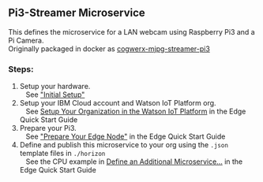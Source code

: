 ## Pi3-Streamer Microservice
This defines the microservice for a LAN webcam using Raspberry Pi3 and a Pi Camera.  
Originally packaged in docker as [cogwerx-mjpg-streamer-pi3](https://github.com/open-horizon/cogwerx-mjpg-streamer-pi3)

### Steps:
1. Setup your hardware.  
&nbsp;&nbsp; See ["Initial Setup"](https://github.com/open-horizon/cogwerx-mjpg-streamer-pi3/blob/master/README.md)
2. Setup your IBM Cloud account and Watson IoT Platform org.  
&nbsp;&nbsp; See [Setup Your Organization in the Watson IoT Platform](https://github.com/open-horizon/examples/wiki/Edge-Quick-Start-Guide#setup-your-organization-in-the-watson-iot-platform) in the Edge Quick Start Guide
3. Prepare your Pi3.  
&nbsp;&nbsp; See ["Prepare Your Edge Node"](https://github.com/open-horizon/examples/wiki/Edge-Quick-Start-Guide#prepare-your-edge-node) in the Edge Quick Start Guide
4. Define and publish this microservice to your org using the `.json` template files in `./horizon`  
&nbsp;&nbsp; See the CPU example in [Define an Additional Microservice...](https://github.com/open-horizon/examples/wiki/Edge-Quick-Start-Guide#define-an-additional-microservice-and-workload-in-the-horizon-exchange) in the Edge Quick Start Guide
